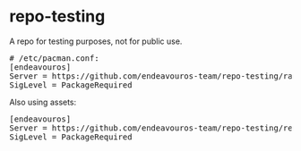 # repo-testing
A repo for testing purposes, not for public use.
<pre>
# /etc/pacman.conf:
[endeavouros]
Server = https://github.com/endeavouros-team/repo-testing/raw/master
SigLevel = PackageRequired
</pre>
Also using assets:
<pre>
[endeavouros]
Server = https://github.com/endeavouros-team/repo-testing/releases/download/assets
SigLevel = PackageRequired
</pre>
